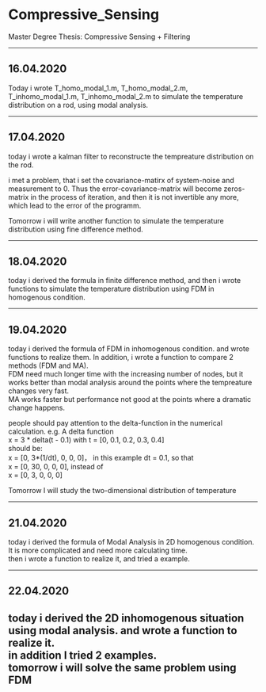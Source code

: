 # Compressive_Sensing  
Master Degree Thesis: Compressive Sensing + Filtering  

---------------------------------------------------
## 16.04.2020  
Today i wrote T_homo_modal_1.m, T_homo_modal_2.m, T_inhomo_modal_1.m, T_inhomo_modal_2.m to simulate the temperature distribution on a rod, using modal analysis.  

---------------------------------------------------
## 17.04.2020  
today i wrote a kalman filter to reconstructe the tempreature distribution on the rod.  
  
i met a problem, that i set the covariance-matirx of system-noise and measurement to 0. Thus the error-covariance-matrix will become zeros-matrix in the process of iteration, and then it is not invertible any more, which lead to the error of the programm.  
  
Tomorrow i will write another function to simulate the temperature distribution using fine difference method.  

------------------------------------------------------  
## 18.04.2020  
today i derived the formula in finite difference method, and then i wrote functions to simulate the temperature distribution using FDM in homogenous condition.  

------------------------------------------------------
## 19.04.2020
today i derived the formula of FDM in inhomogenous condition. and wrote functions to realize them. In addition, i wrote a function to compare 2 methods (FDM and MA).  
FDM need much longer time with the increasing number of nodes, but it works better than modal analysis around the points where the tempreature changes very fast.  
MA works faster but performance not good at the points where a dramatic change happens.  
  
people should pay attention to the delta-function in the numerical calculation. e.g. A delta function  
x = 3 * delta(t - 0.1) with t = [0, 0.1, 0.2, 0.3, 0.4]  
should be:  
x = [0, 3*(1/dt), 0, 0, 0]， in this example dt = 0.1, so that  
x = [0, 30, 0, 0, 0], instead of  
x = [0, 3, 0, 0, 0]  
  
Tomorrow I will study the two-dimensional distribution of temperature

----------------------------------------------------------
## 21.04.2020
today i derived the formula of Modal Analysis in 2D homogenous condition. It is more complicated and need more calculating time.  
then i wrote a function to realize it, and tried a example.
  
-------------------------------------------------------------
## 22.04.2020
today i derived the 2D inhomogenous situation using modal analysis. and wrote a function to realize it.  
in addition I tried 2 examples.  
tomorrow i will solve the same problem using FDM  
-------------------------------------------------------------


